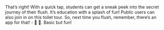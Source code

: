 That’s right! With a quick tap, students can get a sneak peek into the secret journey of their flush. It’s education with a splash of fun! Public users can also join in on this toilet tour. So, next time you flush, remember, there’s an app for that! 💧 🚽 🚀. Basic but fun!
